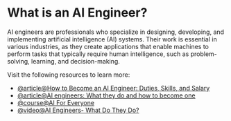 # What is an AI Engineer?

AI engineers are professionals who specialize in designing, developing, and implementing artificial intelligence (AI) systems. Their work is essential in various industries, as they create applications that enable machines to perform tasks that typically require human intelligence, such as problem-solving, learning, and decision-making.

Visit the following resources to learn more:

- [@article@How to Become an AI Engineer: Duties, Skills, and Salary](https://www.simplilearn.com/tutorials/artificial-intelligence-tutorial/how-to-become-an-ai-engineer)
- [@article@AI engineers: What they do and how to become one](https://www.techtarget.com/whatis/feature/How-to-become-an-artificial-intelligence-engineer)
- [@course@AI For Everyone](https://www.coursera.org/learn/ai-for-everyone)
- [@video@AI Engineers- What Do They Do?](https://www.youtube.com/watch?v=y8qRq9PMCh8&t=1s)